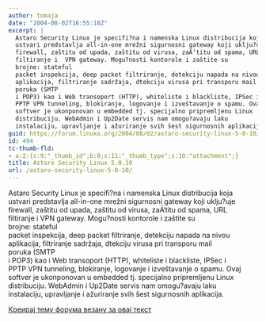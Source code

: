 ```yaml
---
author: tomaja
date: "2004-08-02T16:55:18Z"
excerpt: |
  Astaro Security Linux je specifi?na i namenska Linux distribucija koja
  ustvari predstavlja all-in-one mrežni sigurnosni gateway koji uklju?uje
  firewall, zaštitu od upada, zaštitu od virusa, zaÄ‘titu od spama, URL
  filtiranje i  VPN gateway. Mogu?nosti kontorole i zaštite su
  brojne: stateful
  packet inspekcija, deep packet filtriranje, detekciju napada na nivou
  aplikacija, filtriranje sadržaja, dtekciju virusa pri transporu mail
  poruka (SMTP
  i POP3) kao i Web transoport (HTTP), whiteliste i blackliste, IPSec i
  PPTP VPN tunneling, blokiranje, logovanje i izveštavanje o spamu. Ovaj
  softver je ukonponovan u embedded tj. specijalno pripremljenu Linux
  distribuciju. WebAdmin i Up2Date servis nam omogu?avaju laku
  instalaciju, upravljanje i ažuriranje svih šest sigurnosnih aplikacija.
guid: https://forum.linuxo.org/2004/08/02/astaro-security-linux-5-0-10/
id: 494
tc-thumb-fld:
- a:2:{s:9:"_thumb_id";b:0;s:11:"_thumb_type";s:10:"attachment";}
title: Astaro Security Linux 5.0.10
url: /astaro-security-linux-5-0-10/
---
```

Astaro Security Linux je specifi?na i namenska Linux distribucija koja  
ustvari predstavlja all-in-one mrežni sigurnosni gateway koji uklju?uje  
firewall, zaštitu od upada, zaštitu od virusa, zaÄ‘titu od spama, URL  
filtiranje i VPN gateway. Mogu?nosti kontorole i zaštite su  
brojne: stateful  
packet inspekcija, deep packet filtriranje, detekciju napada na nivou  
aplikacija, filtriranje sadržaja, dtekciju virusa pri transporu mail  
poruka (SMTP  
i POP3) kao i Web transoport (HTTP), whiteliste i blackliste, IPSec i  
PPTP VPN tunneling, blokiranje, logovanje i izveštavanje o spamu. Ovaj  
softver je ukonponovan u embedded tj. specijalno pripremljenu Linux  
distribuciju. WebAdmin i Up2Date servis nam omogu?avaju laku  
instalaciju, upravljanje i ažuriranje svih šest sigurnosnih aplikacija.<!--break-->

[Креирај тему форума везану за овај текст](https://linuxo.org/nova-tema-na-forumu/?se_pid=494)